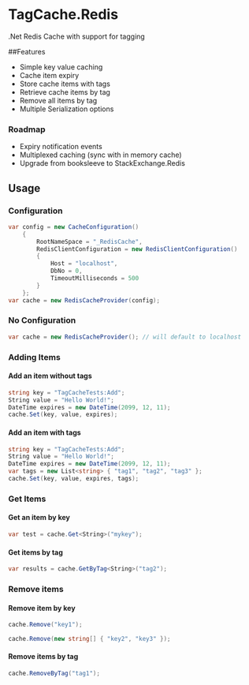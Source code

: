 TagCache.Redis
==============

.Net Redis Cache with support for tagging

##Features
 * Simple key value caching
 * Cache item expiry
 * Store cache items with tags
 * Retrieve cache items by tag
 * Remove all items by tag
 * Multiple Serialization options 
 
### Roadmap
* Expiry notification events
* Multiplexed caching (sync with in memory cache)
* Upgrade from booksleeve to StackExchange.Redis 

## Usage

### Configuration
```c#
var config = new CacheConfiguration()
	{
		RootNameSpace = "_RedisCache",
		RedisClientConfiguration = new RedisClientConfiguration()
		{
			Host = "localhost",
			DbNo = 0,
			TimeoutMilliseconds = 500
		}
	};
var cache = new RedisCacheProvider(config);
```

### No Configuration
```c#
var cache = new RedisCacheProvider(); // will default to localhost
```

### Adding Items
#### Add an item without tags
```c#
string key = "TagCacheTests:Add";
String value = "Hello World!";
DateTime expires = new DateTime(2099, 12, 11); 
cache.Set(key, value, expires);
```

#### Add an item with tags
```c#
string key = "TagCacheTests:Add";
String value = "Hello World!";
DateTime expires = new DateTime(2099, 12, 11);
var tags = new List<string> { "tag1", "tag2", "tag3" };
cache.Set(key, value, expires, tags);
```

### Get Items
#### Get an item by key
```c#
var test = cache.Get<String>("mykey");
```

#### Get items by tag
```c#
var results = cache.GetByTag<String>("tag2");
```

### Remove items
#### Remove item by key
```c#
cache.Remove("key1");
```

```c#
cache.Remove(new string[] { "key2", "key3" });
```

#### Remove items by tag
```c#
cache.RemoveByTag("tag1");
```






